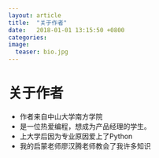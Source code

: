```yaml
---
layout: article
title:  "关于作者"
date:   2018-01-01 13:15:50 +0800
categories:
image:
  teaser: bio.jpg
---
```

# 关于作者
- 作者来自中山大学南方学院
- 是一位热爱编程，想成为产品经理的学生。
- 上大学后因为专业原因爱上了Python
- 我的启蒙老师廖汉腾老师教会了我许多知识
